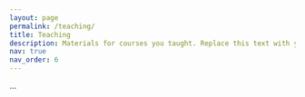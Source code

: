 ```yaml
---
layout: page
permalink: /teaching/
title: Teaching
description: Materials for courses you taught. Replace this text with your description.
nav: true
nav_order: 6
---
```

...
